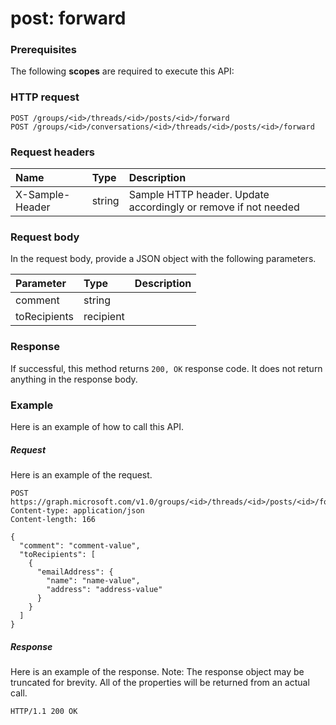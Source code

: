 # post: forward


### Prerequisites
The following **scopes** are required to execute this API: 
### HTTP request
<!-- { "blockType": "ignored" } -->
```http
POST /groups/<id>/threads/<id>/posts/<id>/forward
POST /groups/<id>/conversations/<id>/threads/<id>/posts/<id>/forward

```
### Request headers
| Name       | Type | Description|
|:---------------|:--------|:----------|
| X-Sample-Header  | string  | Sample HTTP header. Update accordingly or remove if not needed|

### Request body
In the request body, provide a JSON object with the following parameters.

| Parameter	   | Type	|Description|
|:---------------|:--------|:----------|
|comment|string||
|toRecipients|recipient||

### Response
If successful, this method returns `200, OK` response code. It does not return anything in the response body.

### Example
Here is an example of how to call this API.
##### Request
Here is an example of the request.
<!-- {
  "blockType": "request",
  "name": "post_forward"
}-->
```http
POST https://graph.microsoft.com/v1.0/groups/<id>/threads/<id>/posts/<id>/forward
Content-type: application/json
Content-length: 166

{
  "comment": "comment-value",
  "toRecipients": [
    {
      "emailAddress": {
        "name": "name-value",
        "address": "address-value"
      }
    }
  ]
}
```

##### Response
Here is an example of the response. Note: The response object may be truncated for brevity. All of the properties will be returned from an actual call.
<!-- {
  "blockType": "response",
  "truncated": true,
  "@odata.type": "microsoft.graph.none"
} -->
```http
HTTP/1.1 200 OK
```

<!-- uuid: 8fcb5dbc-d5aa-4681-8e31-b001d5168d79
2015-10-25 14:57:30 UTC -->
<!-- {
  "type": "#page.annotation",
  "description": "post: forward",
  "keywords": "",
  "section": "documentation",
  "tocPath": ""
}-->